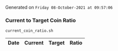 Generated on `Friday 08-October-2021 at 09:57:06`

### Current to Target Coin Ratio
`current_coin_ratio.sh`

Date|Current|Target|Ratio
---|---|---|---

